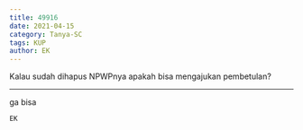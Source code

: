 ```yaml
---
title: 49916
date: 2021-04-15
category: Tanya-SC
tags: KUP
author: EK
---
```


Kalau sudah dihapus NPWPnya apakah bisa mengajukan pembetulan?

---

ga bisa

`EK`
